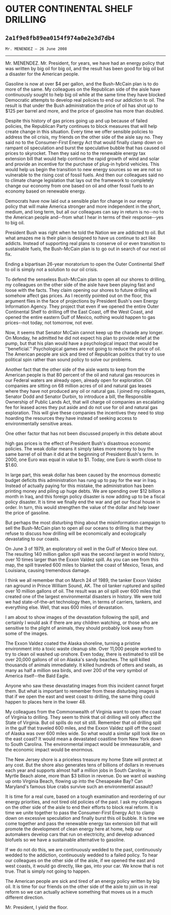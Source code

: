 # OUTER CONTINENTAL SHELF DRILLING
## `2a1f9e8fb89ea0154f974a0e2e3d7db4`
`Mr. MENENDEZ — 26 June 2008`

---


Mr. MENENDEZ. Mr. President, for years, we have had an energy policy 
that was written by big oil for big oil, and the result has been good 
for big oil but a disaster for the American people.

Gasoline is now at over $4 per gallon, and the Bush-McCain plan is to 
do more of the same. My colleagues on the Republican side of the aisle 
have continuously sought to help big oil while at the same time they 
have blocked Democratic attempts to develop real policies to end our 
addiction to oil. The result is that under the Bush administration the 
price of oil has shot up to $125 per barrel and more, and the price of 
gasoline has more than doubled.


Despite this history of gas prices going up and up because of failed 
policies, the Republican Party continues to block measures that will 
help create change in this situation. Every time we offer sensible 
policies to address the oil crisis, my friends on the other side of the 
aisle say no. They said no to the Consumer-First Energy Act that would 
finally clamp down on rampant oil speculation and burst the speculative 
bubble that has caused oil prices to skyrocket. Then they said no to 
the renewable energy tax extension bill that would help continue the 
rapid growth of wind and solar and provide an incentive for the 
purchase of plug-in hybrid vehicles. This would help us begin the 
transition to new energy sources so we are not so vulnerable to the 
rising cost of fossil fuels. And then our colleagues said no to climate 
change legislation that lays out the framework to completely change our 
economy from one based on oil and other fossil fuels to an economy 
based on renewable energy.

Democrats have now laid out a sensible plan for change in our energy 
policy that will make America stronger and more independent in the 
short, medium, and long term, but all our colleagues can say in return 
is no--no to the American people and--from what I hear in terms of 
their response--yes to big oil.

President Bush was right when he told the Nation we are addicted to 
oil. But what amazes me is their plan is designed to have us continue 
to act like addicts. Instead of supporting real plans to conserve oil 
or even transition to sustainable fuels, the Bush-McCain plan is to go 
out in search of our next oil fix.

Ending a bipartisan 26-year moratorium to open the Outer Continental 
Shelf to oil is simply not a solution to our oil crisis.

To defend the senseless Bush-McCain plan to open all our shores to 
drilling, my colleagues on the other side of the aisle have been 
playing fast and loose with the facts. They claim opening our shores to 
future drilling will somehow affect gas prices. As I recently pointed 
out on the floor, this argument flies in the face of projections by 
President Bush's own Energy Information Agency. They project that even 
if we opened the entire Outer Continental Shelf to drilling off the 
East Coast, off the West Coast, and opened the entire eastern Gulf of 
Mexico, nothing would happen to gas prices--not today, not tomorrow, 
not ever.

Now, it seems that Senator McCain cannot keep up the charade any 
longer. On Monday, he admitted he did not expect his plan to provide 
relief at the pump, but that his plan would have a psychological impact 
that would be ''beneficial.'' Psychological games are not going to 
reduce the price of oil. The American people are sick and tired of 
Republican politics that try to use political spin rather than sound 
policy to solve our problems.

Another fact that the other side of the aisle wants to keep from the 
American people is that 80 percent of the oil and natural gas resources 
in our Federal waters are already open, already open for exploration. 
Oil companies are sitting on 68 million acres of oil and natural gas 
leases where they have not produced any oil or natural gas. I joined my 
colleagues, Senator Dodd and Senator Durbin, to introduce a bill, the 
Responsible Ownership of Public Lands Act, that will charge oil 
companies an escalating fee for leased acres they put aside and do not 
use for oil and natural gas exploration. This will give these companies 
the incentives they need to stop hoarding the resources they have 
instead of seeking access to environmentally sensitive areas.

One other factor that has not been discussed properly in this debate 
about


high gas prices is the effect of President Bush's disastrous economic 
policies. The weak dollar means it simply takes more money to buy the 
same barrel of oil than it did at the beginning of President Bush's 
term. In 2000, one Euro was equal in value to $1. Today, one Euro is 
worth close to $1.60.

In large part, this weak dollar has been caused by the enormous 
domestic budget deficits this administration has rung up to pay for the 
war in Iraq. Instead of actually paying for this mistake, the 
administration has been printing money and piling up huge debts. We are 
spending over $12 billion a month in Iraq, and this foreign policy 
disaster is now adding up to be a fiscal policy disaster. It is time we 
finally end the war and get our fiscal house in order. In turn, this 
would strengthen the value of the dollar and help lower the price of 
gasoline.

But perhaps the most disturbing thing about the misinformation 
campaign to sell the Bush-McCain plan to open all our oceans to 
drilling is that they refuse to discuss how drilling will be 
economically and ecologically devastating to our coasts.


On June 3 of 1979, an exploratory oil well in the Gulf of Mexico blew 
out. The resulting 140 million gallon spill was the second largest in 
world history, over 10 times larger than the Exxon Valdez spill. As you 
can see from this map, the spill traveled 600 miles to blanket the 
coast of Mexico, Texas, and Louisiana, causing tremendous damage.

I think we all remember that on March 24 of 1989, the tanker Exxon 
Valdez ran aground in Prince William Sound, AK. The oil tanker ruptured 
and spilled over 10 million gallons of oil. The result was an oil spill 
over 600 miles that created one of the largest environmental disasters 
in history. We were told we had state-of-the-art technology then, in 
terms of carriers, tankers, and everything else. Well, that was 600 
miles of devastation.

I am about to show images of the devastation following the spill, and 
certainly I would ask if there are any children watching, or those who 
are sensitive to the plight of animals, they should probably look away 
from some of the images.

The Exxon Valdez coated the Alaska shoreline, turning a pristine 
environment into a toxic waste cleanup site. Over 11,000 people worked 
to try to clean oil washed up onshore. Even today, there is estimated 
to still be over 20,000 gallons of oil on Alaska's sandy beaches. The 
spill killed thousands of animals immediately. It killed hundreds of 
otters and seals, as many as half a million sea birds, and over 200 of 
the very symbol of America itself--the Bald Eagle.

Anyone who saw these devastating images from this incident cannot 
forget them. But what is important to remember from these disturbing 
images is that if we open the east and west coast to drilling, the same 
thing could happen to places here in the lower 48.

My colleagues from the Commonwealth of Virginia want to open the 
coast of Virginia to drilling. They seem to think that oil drilling 
will only affect the State of Virginia. But oil spills do not sit 
still. Remember that oil drilling spill in the gulf that traveled 600 
miles, and the Exxon Valdez spill off the coast of Alaska was over 600 
miles wide. So what would a similar spill look like on the east coast? 
It would mean a devastated coastline from New York down to South 
Carolina. The environmental impact would be immeasurable, and the 
economic impact would be enormous.

The New Jersey shore is a priceless treasure my home State will 
protect at any cost. But the shore also generates tens of billions of 
dollars in revenues each year and supports almost half a million jobs 
in South Carolina; in Myrtle Beach alone, more than $3 billion in 
revenue. Do we want oil washing up onto Virginia Beach, flowing up into 
the Chesapeake Bay? Can Maryland's famous blue crabs survive such an 
environmental assault?

It is time for a real cure, based on a tough examination and 
reordering of our energy priorities, and not tired old policies of the 
past. I ask my colleagues on the other side of the aisle to end their 
efforts to block real reform. It is time we unite together to pass the 
Consumer-First Energy Act to clamp down on excessive speculation and 
finally burst this oil bubble. It is time we come together and pass the 
renewable energy tax extension bill that will promote the development 
of clean energy here at home, help our automakers develop cars that run 
on electricity, and develop advanced biofuels so we have a sustainable 
alternative to gasoline.

If we do not do this, we are continuously wedded to the past, 
continuously wedded to the addiction, continuously wedded to a failed 
policy. To hear our colleagues on the other side of the aisle, if we 
opened the east and west coasts, it would go directly, like gas, into 
your car. We know that is not true. That is simply not going to happen.

The American people are sick and tired of an energy policy written by 
big oil. It is time for our friends on the other side of the aisle to 
join us in real reform so we can actually achieve something that moves 
us in a much different direction.

Mr. President, I yield the floor.